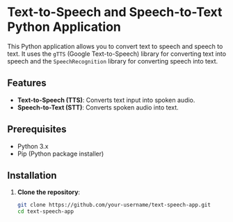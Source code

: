 # Text-to-Speech and Speech-to-Text Python Application

This Python application allows you to convert text to speech and speech to text. It uses the `gTTS` (Google Text-to-Speech) library for converting text into speech and the `SpeechRecognition` library for converting speech into text.

## Features

- **Text-to-Speech (TTS)**: Converts text input into spoken audio.
- **Speech-to-Text (STT)**: Converts spoken audio into text.

## Prerequisites

- Python 3.x
- Pip (Python package installer)

## Installation

1. **Clone the repository**:
   ```bash
   git clone https://github.com/your-username/text-speech-app.git
   cd text-speech-app

